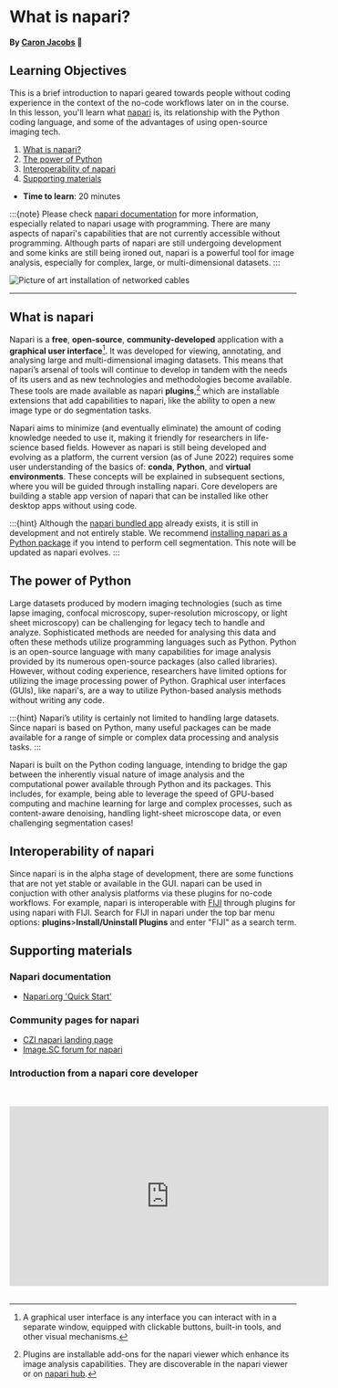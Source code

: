 What is napari?
=======================
**By [Caron Jacobs](https://chanzuckerberg.github.io/napari-segmentation-workshop/preface/whomadethis.html#caron-jacobs) 🔬**
## Learning Objectives

This is a brief introduction to napari geared towards people without coding experience in the context of the no-code workflows later on in the course. In this lesson, you'll learn what [napari](https://www.napari.org) is, its relationship with the Python coding language, and some of the advantages of using open-source imaging tech. 

1.  [What is napari?](#what-is-napari)
2.  [The power of Python](#the-power-of-python)
3.  [Interoperability of napari](#interoperability-of-napari)
4.  [Supporting materials](#supporting-materials)

- **Time to learn**: 20 minutes

:::{note}
Please check [napari documentation](https://napari.org/tutorials/start_index.html) for more information, especially related to napari usage with programming. There are many aspects of napari's capabilities that are not currently accessible without programming. Although parts of napari are still undergoing development and some kinks are still being ironed out, napari is a powerful tool for image analysis, especially for complex, large, or multi-dimensional datasets.
:::

![Picture of art installation of networked cables](images/napari-viewer.gif)

---

## What is napari

Napari is a **free**, **open-source**, **community-developed** application with a **graphical user interface**[^mynote1]. It was developed for viewing, annotating, and analysing large and multi-dimensional imaging datasets. This means that napari’s arsenal of tools will continue to develop in tandem with the needs of its users and as new technologies and methodologies become available. These tools are made available as napari **plugins**,[^mynote2] which are installable extensions that add capabilities to napari, like the ability to open a new image type or do segmentation tasks. 

[^mynote1]: A graphical user interface is any interface you can interact with in a separate window, equipped with clickable buttons, built-in tools, and other visual mechanisms.

[^mynote2]: Plugins are installable add-ons for the napari viewer which enhance its image analysis capabilities. They are discoverable in the napari viewer or on [napari hub](https://www.napari-hub.org). 

Napari aims to minimize (and eventually eliminate) the amount of coding knowledge needed to use it, making it friendly for researchers in life-science based fields. However as napari is still being developed and evolving as a platform, the current version (as of June 2022) requires some user understanding of the basics of: **conda**, **Python**, and **virtual environments**. These concepts will be explained in subsequent sections, where you will be guided through installing napari. Core developers are building a stable app version of napari that can be installed like other desktop apps without using code. 

:::{hint}
Although the [napari bundled app](https://napari.org/stable/tutorials/fundamentals/installation.html#install-as-a-bundled-app) already exists, it is still in development and not entirely stable. We recommend [installing napari as a Python package](https://napari.org/stable/tutorials/fundamentals/installation.html#prerequisites-for-installing-napari-as-a-python-package) if you intend to perform cell segmentation. This note will be updated as napari evolves.
:::

## The power of Python

Large datasets produced by modern imaging technologies (such as time lapse imaging, confocal microscopy, super-resolution microscopy, or light sheet microscopy) can be challenging for legacy tech to handle and analyze. Sophisticated methods are needed for analysing this data and often these methods utilize programming languages such as Python. Python is an open-source language with many capabilities for image analysis provided by its numerous open-source packages (also called libraries). However, without coding experience, researchers have limited options for utilizing the image processing power of Python. Graphical user interfaces (GUIs), like napari's, are a way to utilize Python-based analysis methods without writing any code.

:::{hint}
Napari’s utility is certainly not limited to handling large datasets. Since napari is based on Python, many useful packages can be made available for a range of simple or complex data processing and analysis tasks.
:::

Napari is built on the Python coding language, intending to bridge the gap between the inherently visual nature of image analysis and the computational power available through Python and its packages. This includes, for example, being able to leverage the speed of GPU-based computing and machine learning for large and complex processes, such as content-aware denoising, handling light-sheet microscope data, or even challenging segmentation cases! 

## Interoperability of napari

Since napari is in the alpha stage of development, there are some functions that are not yet stable or available in the GUI. napari can be used in conjuction with other analysis platforms via these plugins for no-code workflows. For example, napari is interoperable with [FIJI](https://imagej.net/software/fiji/) through plugins for using napari with FIJI. Search for FIJI in napari under the top bar menu options: **plugins**>**Install/Uninstall Plugins** and enter "FIJI" as a search term.

## Supporting materials

### Napari documentation

- [Napari.org 'Quick Start'](https://napari.org/tutorials/fundamentals/quick_start.html)

### Community pages for napari

- [CZI napari landing page](https://chanzuckerberg.com/napari-a-multi-dimensional-image-viewer-for-python/)
- [Image.SC forum for napari](https://forum.image.sc/tag/napari)

### Introduction from a napari core developer

<br><center><iframe width="560" height="315" src="https://www.youtube.com/embed/VXdFOcBCto4" title="YouTube video player" frameborder="0" allow="accelerometer; autoplay; clipboard-write; encrypted-media; gyroscope; picture-in-picture" allowfullscreen></iframe></center> <br>


